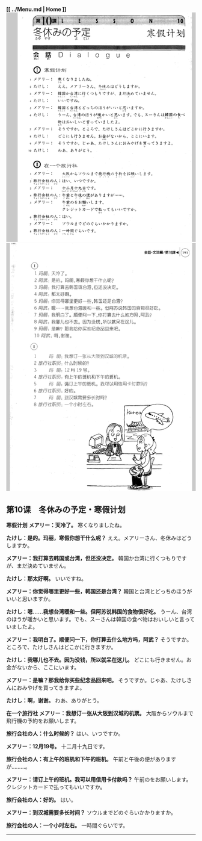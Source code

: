 **[[ ../Menu.md | Home ]]**
![](src/10-1.PNG)
![](src/10-2.PNG)
## 第10课　冬休みの予定・寒假计划
**寒假计划**
**メアリー：天冷了。**
寒くなりましたね。

**たけし：是的。玛丽，寒假你想干什么呢？**
ええ。メアリーさん、冬休みはどうしますか。

**メアリー：我打算去韩国或台湾，但还没决定。**
韓国か台湾に行くつもりですが、まだ決めていません。

**たけし：那太好啊。**
いいですね。

**メアリー：你觉得哪里更好一些，韩国还是台湾？**
韓国と台湾とどっちのほうがいいと思いますか。

**たけし：嗯……我想台湾暖和一些。但阿苏说韩国的食物很好吃。**
うーん、台湾のほうが暖かいと思います。でも、スーさんは韓国の食べ物はおいしいと言っていましたよ。

**メアリー：我明白了。顺便问一下，你打算去什么地方吗，阿武？**
そうですか。ところで、たけしさんはどこかに行きますか。

**たけし：我哪儿也不去。因为没钱，所以就呆在这儿。**
どこにも行きません。お金がないから、ここにいます。

**メアリー：是嘛？那我给你买些纪念品回来吧。**
そうですか。じゃあ、たけしさんにおみやげを買ってきますよ。

**たけし：啊，谢谢。**
わあ、ありがとう。

**在一个旅行社**
**メアリー：我想订一张从大阪到汉城的机票。**
大阪からソウルまで飛行機の予約をお願いします。

**旅行会社の人：什么时候的？**
はい、いつですか。

**メアリー：12月19号。**
十二月十九日です。

**旅行会社の人：有上午的班机和下午的班机。**
午前と午後の便がありますが………。

**メアリー：请订上午的班机。我可以用信用卡付款吗？**
午前のをお願いします。クレジットカードで払ってもいいですか。

**旅行会社の人：好的。**
はい。

**メアリー：到汉城需要多长时间？**
ソウルまでどのぐらいかかりますか。

**旅行会社の人：一个小时左右。**
一時間ぐらいです。

---
